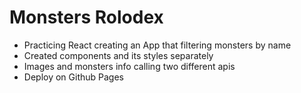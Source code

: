 # Monsters Rolodex
* Practicing React creating an App that filtering monsters by name
* Created components and its styles separately
* Images and monsters info calling two different apis
* Deploy on Github Pages

